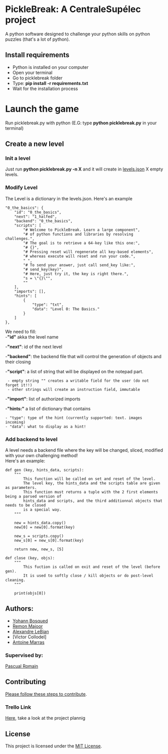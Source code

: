 PickleBreak: A CentraleSupélec project
=
A python software designed to challenge your python skills on python puzzles (that's a lot of python).

## Install requirements
- Python is installed on your computer
- Open your terminal
- Go to picklebreak folder
- Type: __pip install -r requirements.txt__
- Wait for the installation process

# Launch the game

Run picklebreak.py with python (E.G: type __python picklebreak.py__ in your terminal)

## Create a new level
### Init a level
Just run __python picklebreak.py -n X__ and it will create in [levels.json](src/res/levels/levels.json) X empty levels.

### Modify Level  
The Level is a dictionary in the levels.json. Here's an example

    "0_the_basics": {
        "id": "0_the_basics",
        "next": "1_halfed",
        "backend": "0_the_basics",
        "scripts": [
            "# Welcome to PickleBreak. Learn a large component",
            "# of python functions and libraries by resolving challenges.",
            "# The goal is to retrieve a 64-key like this one:",
            "# {}",
            "# Pressing reset will regenerate all key-based elements",
            "# whereas execute will reset and run your code.",
            " ",
            "# To send your answer, just call send_key like:",
            "# send_key(key)",
            "# Here, just try it, the key is right there.",
            "s = \"{}\"",
            ""
        ],
        "imports": [],
        "hints": [
            {
                "type": "txt",
                "data": "Level 0: The Basics."
            }
        ]
    },

We need to fill:       
-__"id"__ akka the level name  

-__"next"__: id of the next level  

-__"backend"__: the backend file that will control the generation of objects and their closing

-__"script"__: a list of string that will be displayed on the notepad part.  
     
     - empty string "" creates a writable field for the user (do not forget it!!)
     - other strings will create an instruction field, immutable  

-__"import"__: list of authorized imports

-__"hints:"__ a list of dictionary that contains
    
    - "type": type of the hint (currently supported: text. images incoming)
    - "data": what to display as a hint!

### Add backend to level
A level needs a backend file where the key will be changed, sliced, modified with your own challenging method!  
Here's an example:

    def gen (key, hints_data, scripts):
        """
            This function will be called on set and reset of the level.
            The level key, the hints_data and the scripts table are given as parameters.
            This function must returns a tuple with the 2 first elements being a parsed version of
            hints_data and scripts, and the third additionnal objects that needs to be closed
            is a special way.
        """
    
        new = hints_data.copy()
        new[0] = new[0].format(key)
    
        new_s = scripts.copy()
        new_s[0] = new_s[0].format(key)
    
        return new, new_s, [5]
    
    def close (key, objs):
        """
            This fuction is called on exit and reset of the level (before gen).
            It is used to softly close / kill objects or do post-level cleaning.
        """
    
        print(objs[0])
    


## Authors:
- [Yohann Bosqued](https://github.com/Mrlag31)
- [Remon Majoor](https://github.com/Remon-prog)
- [Alexandre LeBian](https://github.com/alex-lb33)
- [Victor Collodel]
- [Antoine Marras](https://github.com/spineki)

### Supervised by: 
[Pascual Romain](https://github.com/romainpascual)

## Contributing
[Please follow these steps to contribute](contributing.md).

### Trello Link
[Here](https://trello.com/b/9lrhoAEf/pickle-break), take a look at the project plannig

## License
This project is licensed under the [MIT License](LICENSE.md).